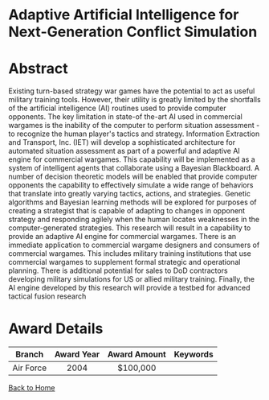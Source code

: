 
Adaptive Artificial Intelligence for Next-Generation Conflict Simulation
========================================================================

# Abstract


Existing turn-based strategy war games have the potential to act as useful military training tools.  However, their utility is greatly limited by the shortfalls of the artificial intelligence (AI) routines used to provide computer opponents. The key limitation in state-of the-art AI used in commercial wargames is the inability of the computer to perform situation assessment - to recognize the human player&apos;s tactics and strategy. Information Extraction and Transport, Inc. (IET) will develop a sophisticated architecture for automated situation assessment as part of a powerful and adaptive AI engine for commercial wargames. This capability will be implemented as a system of intelligent agents that collaborate using a Bayesian Blackboard.  A number of decision theoretic models will be enabled that provide computer opponents the capability to effectively simulate a wide range of behaviors that translate into greatly varying tactics, actions, and strategies. Genetic algorithms and Bayesian learning methods will be explored for purposes of creating a strategist that is capable of adapting to changes in opponent strategy and responding agilely when the human locates weaknesses in the computer-generated strategies.  This research will result in a capability to provide an adaptive AI engine for commercial wargames.  There is an immediate application to commercial wargame designers and consumers of commercial wargames.  This includes military training institutions that use commercial wargames to supplement formal strategic and operational planning.  There is additional potential for sales to DoD contractors developing military simulations for US or allied military training.  Finally, the AI engine developed by this research will provide a testbed for advanced tactical fusion research  

# Award Details

|Branch|Award Year|Award Amount|Keywords|
| :---: | :---: | :---: | :---: |
|Air Force|2004|$100,000||
  
  


[Back to Home](https://github.com/chrischow/dod_sbir_awards)